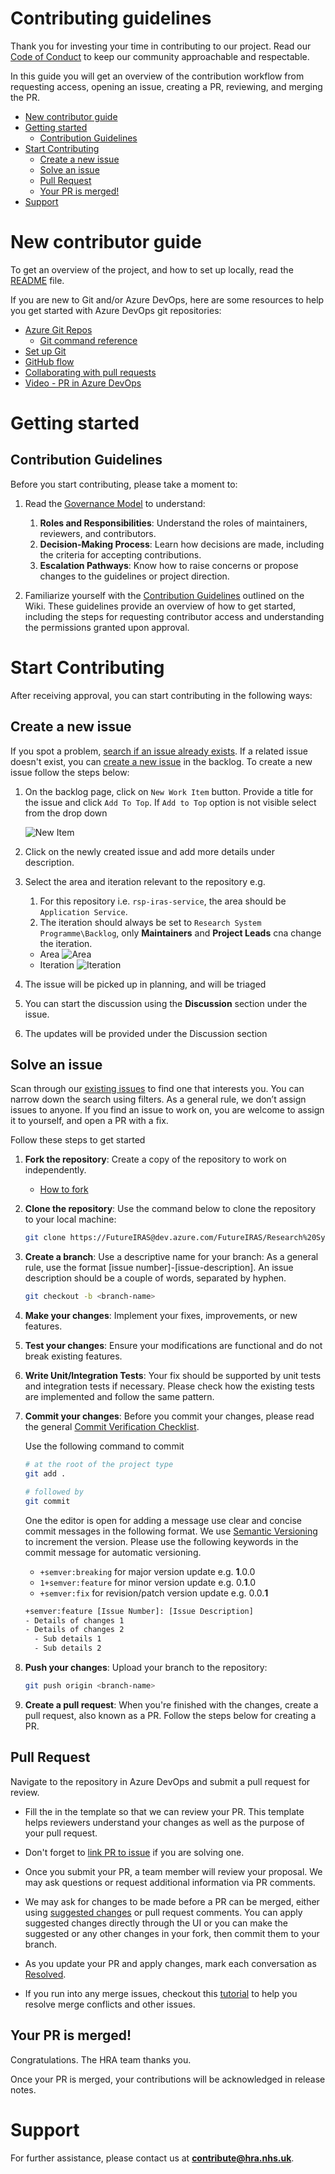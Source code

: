 # Contributing guidelines <!-- omit in toc -->

Thank you for investing your time in contributing to our project. Read our [Code of Conduct](https://dev.azure.com/FutureIRAS/Research%20Systems%20Programme/_wiki/wikis/RSP.wiki/81/Code-of-Conduct) to keep our community approachable and respectable.

In this guide you will get an overview of the contribution workflow from requesting access, opening an issue, creating a PR, reviewing, and merging the PR.

- [New contributor guide](#new-contributor-guide)
- [Getting started](#getting-started)
  - [Contribution Guidelines](#contribution-guidelines)
- [Start Contributing](#start-contributing)
  - [Create a new issue](#create-a-new-issue)
  - [Solve an issue](#solve-an-issue)
  - [Pull Request](#pull-request)
  - [Your PR is merged!](#your-pr-is-merged)
- [Support](#support)

# New contributor guide

To get an overview of the project, and how to set up locally, read the [README](README.md) file.

If you are new to Git and/or Azure DevOps, here are some resources to help you get started with Azure DevOps git repositories:

- [Azure Git Repos](https://learn.microsoft.com/en-us/azure/devops/repos/git/?view=azure-devops)
  - [Git command reference](https://learn.microsoft.com/en-us/azure/devops/repos/git/command-prompt?view=azure-devops)
- [Set up Git](https://learn.microsoft.com/en-us/devops/develop/git/install-and-set-up-git)
- [GitHub flow](https://docs.github.com/en/get-started/using-github/github-flow)
- [Collaborating with pull requests](https://learn.microsoft.com/en-us/azure/devops/repos/git/pull-requests?view=azure-devops&tabs=browser)
- [Video - PR in Azure DevOps](https://learn.microsoft.com/en-us/shows/visual-studio-toolbox/pull-requests-in-azure-devops)

# Getting started

## Contribution Guidelines

Before you start contributing, please take a moment to:

1. Read the [Governance Model](https://dev.azure.com/FutureIRAS/Research%20Systems%20Programme/_wiki/wikis/RSP.wiki/88/Governance-Model) to understand:
   1. **Roles and Responsibilities**: Understand the roles of maintainers, reviewers, and contributors.
   2. **Decision-Making Process**: Learn how decisions are made, including the criteria for accepting contributions.
   3. **Escalation Pathways**: Know how to raise concerns or propose changes to the guidelines or project direction.

2. Familiarize yourself with the [Contribution Guidelines](https://dev.azure.com/FutureIRAS/Research%20Systems%20Programme/_wiki/wikis/RSP.wiki/83/Contribution-Guidelines) outlined on the Wiki. These guidelines provide an overview of how to get started, including the steps for requesting contributor access and understanding the permissions granted upon approval.

# Start Contributing

After receiving approval, you can start contributing in the following ways:

## Create a new issue

If you spot a problem, [search if an issue already exists](https://dev.azure.com/FutureIRAS/Research%20Systems%20Programme/_backlogs/backlog/Open%20Source%20Contributors%20Team/Issues). If a related issue doesn't exist, you can [create a new issue](https://dev.azure.com/FutureIRAS/Research%20Systems%20Programme/_backlogs/backlog/Open%20Source%20Contributors%20Team/Issues) in the backlog. To create a new issue follow the steps below:

1. On the backlog page, click on `New Work Item` button. Provide a title for the issue and click `Add To Top`. If `Add to Top` option is not visible select from the drop down

    ![New Item](./images/new-item.png)

2. Click on the newly created issue and add more details under description.
3. Select the area and iteration relevant to the repository e.g.
   1. For this repository i.e. `rsp-iras-service`, the area should be `Application Service`.
   2. The iteration should always be set to `Research System Programme\Backlog`, only **Maintainers** and **Project Leads** cna change the iteration.

    - Area ![Area](./images/issue-area.png)
    - Iteration ![Iteration](./images/issue-iteration.png)

4. The issue will be picked up in planning, and will be triaged
5. You can start the discussion using the **Discussion** section under the issue.
6. The updates will be provided under the Discussion section

## Solve an issue

Scan through our [existing issues](https://dev.azure.com/FutureIRAS/Research%20Systems%20Programme/_backlogs/backlog/Open%20Source%20Contributors%20Team/Issues) to find one that interests you. You can narrow down the search using filters. As a general rule, we don’t assign issues to anyone. If you find an issue to work on, you are welcome to assign it to yourself, and open a PR with a fix.

Follow these steps to get started

1. **Fork the repository**: Create a copy of the repository to work on independently.

   - [How to fork](https://learn.microsoft.com/en-us/azure/devops/repos/git/forks?view=azure-devops&tabs=visual-studio#create-a-fork)

2. **Clone the repository**: Use the command below to clone the repository to your local machine:
   
   ```bash
   git clone https://FutureIRAS@dev.azure.com/FutureIRAS/Research%20Systems%20Programme/_git/rsp-iras-service
   ```

3. **Create a branch**: Use a descriptive name for your branch: As a general rule, use the format [issue number]-[issue-description]. An issue description should be a couple of words, separated by hyphen.

   ```bash
   git checkout -b <branch-name>
   ```

4. **Make your changes**: Implement your fixes, improvements, or new features.

5. **Test your changes**: Ensure your modifications are functional and do not break existing features.
   
6. **Write Unit/Integration Tests**: Your fix should be supported by unit tests and integration tests if necessary. Please check how the existing tests are implemented and follow the same pattern.
   
7. **Commit your changes**: Before you commit your changes, please read the general [Commit Verification Checklist](https://dev.azure.com/FutureIRAS/Research%20Systems%20Programme/_wiki/wikis/RSP.wiki/86/Commit-Verification-Checklist).
   
   Use the following command to commit
   
   ```bash
   # at the root of the project type
   git add .
   
   # followed by
   git commit
   ```
    One the editor is open for adding a message use clear and concise commit messages in the following format. We use [Semantic Versioning](https://semver.org/#semantic-versioning-200) to increment the version. Please use the following keywords in the commit message for automatic versioning. 

    - `+semver:breaking` for major version update e.g. **1**.0.0
    - `1+semver:feature` for minor version update e.g. 0.**1**.0
    - `+semver:fix` for revision/patch version update e.g. 0.0.**1**

    ```bash
    +semver:feature [Issue Number]: [Issue Description]
    - Details of changes 1
    - Details of changes 2
      - Sub details 1
      - Sub details 2
    ```

8.  **Push your changes**: Upload your branch to the repository:

      ```bash
      git push origin <branch-name>
      ```

9.  **Create a pull request**: When you're finished with the changes, create a pull request, also known as a PR. Follow the steps below for creating a PR.

## Pull Request

Navigate to the repository in Azure DevOps and submit a pull request for review.

- Fill the in the template so that we can review your PR. This template helps reviewers understand your changes as well as the purpose of your pull request.

- Don't forget to [link PR to issue](https://learn.microsoft.com/en-us/azure/devops/boards/backlogs/add-link?view=azure-devops#link-work-items-to-pull-requests) if you are solving one.

- Once you submit your PR, a team member will review your proposal. We may ask questions or request additional information via PR comments.

- We may ask for changes to be made before a PR can be merged, either using [suggested changes](https://devblogs.microsoft.com/devops/introducing-the-new-pull-request-experience-for-azure-repos/) or pull request comments. You can apply suggested changes directly through the UI or you can make the suggested or any other changes in your fork, then commit them to your branch.
- As you update your PR and apply changes, mark each conversation as [Resolved](https://learn.microsoft.com/en-us/azure/devops/repos/git/review-pull-requests?view=azure-devops&tabs=browser#reply-to-comments).
- If you run into any merge issues, checkout this [tutorial](https://learn.microsoft.com/en-us/azure/devops/repos/git/merging?view=azure-devops&tabs=visual-studio-2022&preserve-view=true) to help you resolve merge conflicts and other issues.

## Your PR is merged!

Congratulations. The HRA team thanks you.

Once your PR is merged, your contributions will be acknowledged in release notes.

# Support

For further assistance, please contact us at **[contribute@hra.nhs.uk](mailto:contribute@hra.nhs.uk)**.